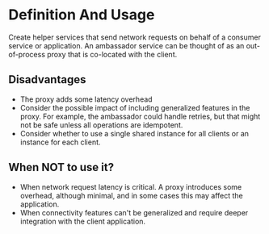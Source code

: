 # Definition And Usage

Create helper services that send network requests on behalf of a consumer service or application. An ambassador service
can be thought of as an out-of-process proxy that is co-located with the client.

## Disadvantages

* The proxy adds some latency overhead
* Consider the possible impact of including generalized features in the proxy. For example, the ambassador could handle
  retries, but that might not be safe unless all operations are idempotent.
* Consider whether to use a single shared instance for all clients or an instance for each client.

## When NOT to use it?

* When network request latency is critical. A proxy introduces some overhead, although minimal, and in some cases this
  may affect the application.
* When connectivity features can't be generalized and require deeper integration with the client application.
